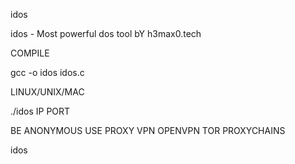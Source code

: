 

idos

idos - Most powerful dos tool bY h3max0.tech

COMPILE

gcc -o idos idos.c

LINUX/UNIX/MAC

./idos IP PORT

BE ANONYMOUS
USE PROXY VPN OPENVPN TOR PROXYCHAINS



idos
